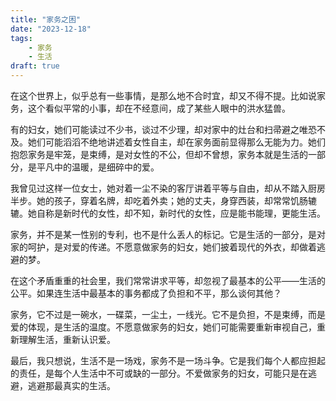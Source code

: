 ```yaml
---
title: "家务之困"
date: "2023-12-18"
tags: 
    - 家务
    - 生活
draft: true
---
```


在这个世界上，似乎总有一些事情，是那么地不合时宜，却又不得不提。比如说家务，这个看似平常的小事，却在不经意间，成了某些人眼中的洪水猛兽。

有的妇女，她们可能读过不少书，谈过不少理，却对家中的灶台和扫帚避之唯恐不及。她们可能滔滔不绝地讲述着女性自主，却在家务面前显得那么无能为力。她们抱怨家务是牢笼，是束缚，是对女性的不公，但却不曾想，家务本就是生活的一部分，是平凡中的温暖，是细碎中的爱。

我曾见过这样一位女士，她对着一尘不染的客厅讲着平等与自由，却从不踏入厨房半步。她的孩子，穿着名牌，却吃着外卖；她的丈夫，身穿西装，却常常饥肠辘辘。她自称是新时代的女性，却不知，新时代的女性，应是能书能理，更能生活。

家务，并不是某一性别的专利，也不是什么丢人的标记。它是生活的一部分，是对家的呵护，是对爱的传递。不愿意做家务的妇女，她们披着现代的外衣，却做着逃避的梦。

在这个矛盾重重的社会里，我们常常讲求平等，却忽视了最基本的公平——生活的公平。如果连生活中最基本的事务都成了负担和不平，那么谈何其他？

家务，它不过是一碗水，一碟菜，一尘土，一线光。它不是负担，不是束缚，而是爱的体现，是生活的温度。不愿意做家务的妇女，她们可能需要重新审视自己，重新理解生活，重新认识爱。

最后，我只想说，生活不是一场戏，家务不是一场斗争。它是我们每个人都应担起的责任，是每个人生活中不可或缺的一部分。不爱做家务的妇女，可能只是在逃避，逃避那最真实的生活。
